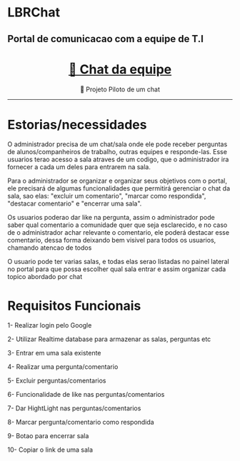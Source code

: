 
# LBRChat
## Portal de comunicacao com a equipe de T.I

<h1 align="center">
    <a href="https://pt-br.reactjs.org/">🔗 Chat da equipe</a>
</h1>
<p align="center">🚀 Projeto Piloto de um chat</p>
<hr>
<h1>Estorias/necessidades</h1>
<p>O administrador precisa de um chat/sala onde ele pode receber perguntas de alunos/companheiros de trabalho, outras equipes e responde-las. Esse usuarios terao acesso a sala atraves de um codigo, que o administrador ira fornecer a cada um deles para entrarem na sala.</p>
<p>Para o administrador se organizar e organizar seus objetivos com o portal, ele precisará de algumas funcionalidades que permitirá gerenciar o chat da sala, sao elas: "excluir um comentario", "marcar como respondida", "destacar comentario" e "encerrar uma sala".</p>
<p>Os usuarios poderao dar like na pergunta, assim o administrador pode saber qual comentario a comunidade quer que seja esclarecido, e no caso de o administrador achar relevante o comentario, ele poderá destacar esse comentario, dessa forma deixando bem visivel para todos os usuarios, chamando atencao de todos</p>
<p>O usuario pode ter varias salas, e todas elas serao listadas no painel lateral no portal para que possa escolher qual sala entrar e assim organizar cada topico abordado por chat</p>

<h1>Requisitos Funcionais</h1>

<p>1- Realizar login pelo Google</p>
<p>2- Utilizar Realtime database para armazenar as salas, perguntas etc</p>
<p>3- Entrar em uma sala existente</p>
<p>4- Realizar uma pergunta/comentario</p>
<p>5- Excluir perguntas/comentarios</p>
<p>6- Funcionalidade de like nas perguntas/comentarios</p>
<p>7- Dar HightLight nas perguntas/comentarios</p>
<p>8- Marcar pergunta/comentario como respondida</p>
<p>9- Botao para encerrar sala</p>
<p>10- Copiar o link de uma sala</p>
